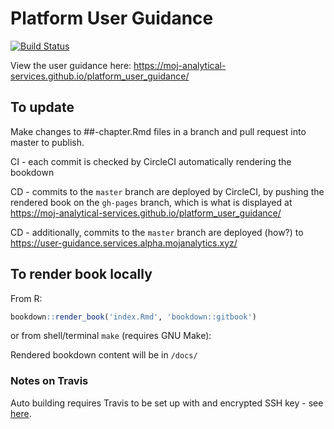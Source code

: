 # Platform User Guidance
[![Build Status](https://travis-ci.org/moj-analytical-services/platform_user_guidance.svg?branch=master)](https://travis-ci.org/moj-analytical-services/platform_user_guidance)

View the user guidance here: https://moj-analytical-services.github.io/platform_user_guidance/

## To update

Make changes to ##-chapter.Rmd files in a branch and pull request into master to publish.

CI - each commit is checked by CircleCI automatically rendering the bookdown

CD - commits to the `master` branch are deployed by CircleCI, by pushing the rendered book on the `gh-pages` branch, which is what is displayed at https://moj-analytical-services.github.io/platform_user_guidance/

CD - additionally, commits to the `master` branch are deployed (how?) to https://user-guidance.services.alpha.mojanalytics.xyz/

## To render book locally

From R:
```r
bookdown::render_book('index.Rmd', 'bookdown::gitbook')
```

or from shell/terminal `make` (requires GNU Make):

Rendered bookdown content will be in `/docs/`

### Notes on Travis
Auto building requires Travis to be set up with and encrypted SSH key - see [here](https://oncletom.io/2016/travis-ssh-deploy/).
